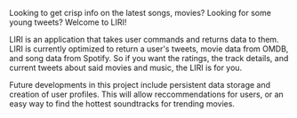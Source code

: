 


 Looking to get crisp info on the latest songs, movies? Looking for some young tweets? Welcome to LIRI! 

LIRI is an application that takes user commands and returns data to them. LIRI is currently optimized to return a user's tweets, movie data from OMDB, and song data from Spotify. 
So if you want the ratings, the track details, and current tweets about said movies and music, the LIRI is for you.

Future developments in this project include persistent data storage and creation of user profiles. This will allow reccommendations for users, or an easy way to find the hottest soundtracks for trending movies. 

